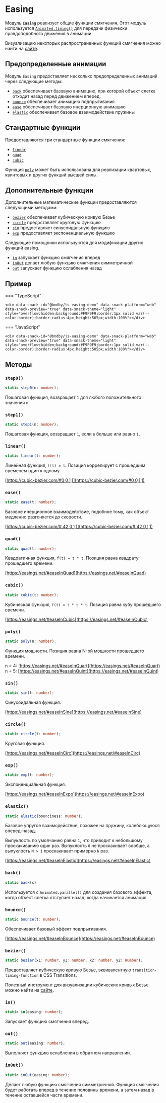 # Easing

Модуль **`Easing`** реализует общие функции смягчения. Этот модуль используется [`Animated.timing()`](animated.md#timing) для передачи физически правдоподобного движения в анимации.

Визуализацию некоторых распространенных функций смягчения можно найти на [сайте](https://easings.net/).

## Предопределенные анимации

Модуль `Easing` предоставляет несколько предопределенных анимаций через следующие методы:

-   [`back`](easing.md#back) обеспечивает базовую анимацию, при которой объект слегка отходит назад перед движением вперед.
-   [`bounce`](easing.md#bounce) обеспечивает анимацию подпрыгивания
-   [`ease`](easing.md#ease) обеспечивает базовую инерционную анимацию
-   [`elastic`](easing.md#elastic) обеспечивает базовое взаимодействие пружины

## Стандартные функции

Предоставляются три стандартные функции смягчения:

-   [`linear`](easing.md#linear)
-   [`quad`](easing.md#quad)
-   [`cubic`](easing.md#cubic)

Функция [`poly`](easing.md#poly) может быть использована для реализации квартовых, квинтовых и других функций высшей силы.

## Дополнительные функции

Дополнительные математические функции предоставляются следующими методами:

-   [`bezier`](easing.md#bezier) обеспечивает кубическую кривую Безье
-   [`circle`](easing.md#circle) предоставляет круговую функцию
-   [`sin`](easing.md#sin) предоставляет синусоидальную функцию
-   [`exp`](easing.md#exp) предоставляет экспоненциальную функцию

Следующие помощники используются для модификации других функций easing.

-   [`in`](easing.md#in) запускает функцию смягчения вперед
-   [`inOut`](easing.md#inout) делает любую функцию смягчения симметричной
-   [`out`](easing.md#out) запускает функцию ослабления назад

## Пример

=== "TypeScript"

    <div data-snack-id="@bndby/ts-easing-demo" data-snack-platform="web" data-snack-preview="true" data-snack-theme="light" style="overflow:hidden;background:#F9F9F9;border:1px solid var(--color-border);border-radius:4px;height:505px;width:100%"></div>

=== "JavaScript"

    <div data-snack-id="@bndby/js-easing-demo" data-snack-platform="web" data-snack-preview="true" data-snack-theme="light" style="overflow:hidden;background:#F9F9F9;border:1px solid var(--color-border);border-radius:4px;height:505px;width:100%"></div>

## Методы

### `step0()`

```ts
static step0(n: number);
```

Пошаговая функция, возвращает `1` для любого положительного значения `n`.

### `step1()`

```ts
static step1(n: number);
```

Пошаговая функция, возвращает `1`, если `n` больше или равно `1`.

### `linear()`

```ts
static linear(t: number);
```

Линейная функция, `f(t) = t`. Позиция коррелирует с прошедшим временем один к одному.

[https://cubic-bezier.com/#0,0,1,1](https://cubic-bezier.com/#0,0,1,1)

### `ease()`

```ts
static ease(t: number);
```

Базовое инерционное взаимодействие, подобное тому, как объект медленно разгоняется до скорости.

[https://cubic-bezier.com/#.42,0,1,1](https://cubic-bezier.com/#.42,0,1,1)

### `quad()`

```ts
static quad(t: number);
```

Квадратичная функция, `f(t) = t * t`. Позиция равна квадрату прошедшего времени.

[https://easings.net/#easeInQuad](https://easings.net/#easeInQuad)

### `cubic()`

```ts
static cubic(t: number);
```

Кубическая функция, `f(t) = t * t * t`. Позиция равна кубу прошедшего времени.

[https://easings.net/#easeInCubic](https://easings.net/#easeInCubic)

### `poly()`

```ts
static poly(n: number);
```

Функция мощности. Позиция равна N-ой мощности прошедшего времени.

n = 4: [https://easings.net/#easeInQuart](https://easings.net/#easeInQuart) n = 5: [https://easings.net/#easeInQuint](https://easings.net/#easeInQuint)

### `sin()`

```ts
static sin(t: number);
```

Синусоидальная функция.

[https://easings.net/#easeInSine](https://easings.net/#easeInSine)

### `circle()`

```ts
static circle(t: number);
```

Круговая функция.

[https://easings.net/#easeInCirc](https://easings.net/#easeInCirc)

### `exp()`

```ts
static exp(t: number);
```

Экспоненциальная функция.

[https://easings.net/#easeInExpo](https://easings.net/#easeInExpo)

### `elastic()`

```ts
static elastic(bounciness: number);
```

Базовое упругое взаимодействие, похожее на пружину, колеблющуюся вперед-назад.

Выпуклость по умолчанию равна `1`, что приводит к небольшому проскакиванию один раз. Выпуклость `0` не проскакивает вообще, а выпуклость `N > 1` проскакивает примерно `N` раз.

[https://easings.net/#easeInElastic](https://easings.net/#easeInElastic)

### `back()`

```ts
static back(s)
```

Используется с `Animated.parallel()` для создания базового эффекта, когда объект слегка отступает назад, когда начинается анимация.

### `bounce()`

```ts
static bounce(t: number);
```

Обеспечивает базовый эффект подпрыгивания.

[https://easings.net/#easeInBounce](https://easings.net/#easeInBounce)

### `bezier()`

```ts
static bezier(x1: number, y1: number, x2: number, y2: number);
```

Предоставляет кубическую кривую Безье, эквивалентную `transition-timing-function` в CSS Transitions.

Полезный инструмент для визуализации кубических кривых Безье можно найти на [сайте](https://cubic-bezier.com/).

### `in()`

```ts
static in(easing: number);
```

Запускает функцию смягчения вперед.

### `out()`

```ts
static out(easing: number);
```

Выполняет функцию ослабления в обратном направлении.

### `inOut()`

```ts
static inOut(easing: number);
```

Делает любую функцию смягчения симметричной. Функция смягчения будет работать вперед в течение половины времени, а затем назад в течение оставшейся части времени.
